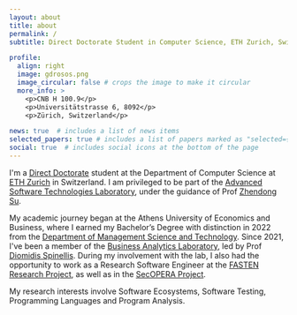 ```yaml
---
layout: about
title: about
permalink: /
subtitle: Direct Doctorate Student in Computer Science, ETH Zurich, Switzerland

profile:
  align: right
  image: gdrosos.png
  image_circular: false # crops the image to make it circular
  more_info: >
    <p>CNB H 100.9</p>
    <p>Universitätstrasse 6, 8092</p>
    <p>Zürich, Switzerland</p>

news: true  # includes a list of news items
selected_papers: true # includes a list of papers marked as "selected={true}"
social: true  # includes social icons at the bottom of the page
---
```


I'm a [Direct Doctorate](https://inf.ethz.ch/doctorate/direct-doctorate-computer-science.html) student at the Department of Computer Science at [ETH Zurich](https://ethz.ch/en.html) in Switzerland. I am privileged to be part of the [Advanced Software Technologies Laboratory](https://ast.ethz.ch/), under the guidance of Prof [Zhendong Su](https://people.inf.ethz.ch/suz/).

My academic journey began at the Athens University of Economics and Business, where I earned my Bachelor’s Degree with distinction in 2022 from the [Department of Management Science and Technology](https://www.dept.aueb.gr/en/dmst). Since 2021, I've been a member of the [Business Analytics Laboratory](https://www.balab.aueb.gr/index.html), led by Prof [Diomidis Spinellis](https://www2.dmst.aueb.gr/dds/index.en.html).
During my involvement with the lab, I also had the opportunity to work as a Research Software Engineer at the [FASTEN Research Project](https://www.fasten-project.eu/view/Main/), as well as in the [SecOPERA Project](https://secopera.eu/).

My research interests involve Software Ecosystems, Software Testing, Programming Languages and Program Analysis.
